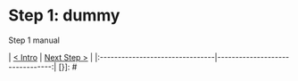 # Step 1: dummy
Step 1 manual

[{]: <helper> (nav_step)
| [< Intro](../../README.md) | [Next Step >](step2.md) |
|:--------------------------------|--------------------------------:|
[}]: #